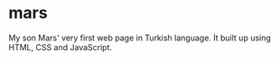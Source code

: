 # mars

My son Mars' very first web page in Turkish language. İt built up using HTML, CSS and JavaScript.
